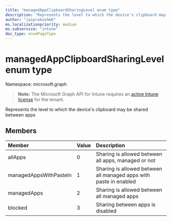 ```yaml
---
title: "managedAppClipboardSharingLevel enum type"
description: "Represents the level to which the device's clipboard may be shared between apps"
author: "jaiprakashmb"
ms.localizationpriority: medium
ms.subservice: "intune"
doc_type: enumPageType
---
```


# managedAppClipboardSharingLevel enum type

Namespace: microsoft.graph

> **Note:** The Microsoft Graph API for Intune requires an [active Intune license](https://go.microsoft.com/fwlink/?linkid=839381) for the tenant.

Represents the level to which the device's clipboard may be shared between apps

## Members
|Member|Value|Description|
|:---|:---|:---|
|allApps|0|Sharing is allowed between all apps, managed or not|
|managedAppsWithPasteIn|1|Sharing is allowed between all managed apps with paste in enabled|
|managedApps|2|Sharing is allowed between all managed apps|
|blocked|3|Sharing between apps is disabled|
